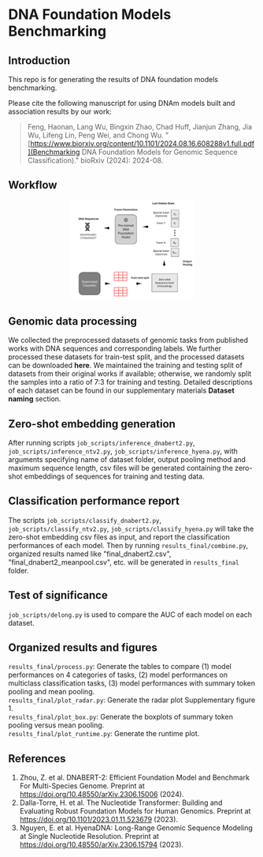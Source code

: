 # DNA Foundation Models Benchmarking
## Introduction
This repo is for generating the results of DNA foundation models benchmarking.

Please cite the following manuscript for using DNAm models built and association results by our work:  

> Feng, Haonan, Lang Wu, Bingxin Zhao, Chad Huff, Jianjun Zhang, Jia Wu, Lifeng Lin, Peng Wei, and Chong Wu. "[https://www.biorxiv.org/content/10.1101/2024.08.16.608288v1.full.pdf](Benchmarking DNA Foundation Models for Genomic Sequence Classification)." bioRxiv (2024): 2024-08.

## Workflow
<p align="center">
  <img src="https://github.com/ChongWuLab/dna_foundation_benchmark/blob/main/Fig1.png" width=50% height=50%>
</p>

## Genomic data processing
We collected the preprocessed datasets of genomic tasks from published works with DNA sequences and corresponding labels. We further processed these datasets for train-test split, and the processed datasets can be downloaded **here**. We maintained the training and testing split of datasets from their original works if available; otherwise, we randomly split the samples into a ratio of 7:3 for training and testing. Detailed descriptions of each dataset can be found in our supplementary materials **Dataset naming** section.

## Zero-shot embedding generation
After running scripts `job_scripts/inference_dnabert2.py`, `job_scripts/inference_ntv2.py`, `job_scripts/inference_hyena.py`, with arguments specifying name of dataset folder, output pooling method and maximum sequence length, csv files will be generated containing the zero-shot embeddings of sequences for training and testing data.

## Classification performance report
The scripts `job_scripts/classify_dnabert2.py`, `job_scripts/classify_ntv2.py`, `job_scripts/classify_hyena.py` will take the zero-shot embedding csv files as input, and report the classification performances of each model. Then by running `results_final/combine.py`, organized results named like "final_dnabert2.csv", "final_dnabert2_meanpool.csv", etc. will be generated in `results_final` folder.

## Test of significance
`job_scripts/delong.py` is used to compare the AUC of each model on each dataset.

## Organized results and figures
`results_final/process.py`: Generate the tables to compare (1) model performances on 4 categories of tasks, (2) model performances on multiclass classification tasks, (3) model performances with summary token pooling and mean pooling.\
`results_final/plot_radar.py`: Generate the radar plot Supplementary figure 1.\
`results_final/plot_box.py`: Generate the boxplots of summary token pooling versus mean pooling.\
`results_final/plot_runtime.py`: Generate the runtime plot.

## References
1. Zhou, Z. et al. DNABERT-2: Efficient Foundation Model and Benchmark For Multi-Species Genome. Preprint at https://doi.org/10.48550/arXiv.2306.15006 (2024).
2. Dalla-Torre, H. et al. The Nucleotide Transformer: Building and Evaluating Robust Foundation Models for Human Genomics. Preprint at https://doi.org/10.1101/2023.01.11.523679 (2023).
3. Nguyen, E. et al. HyenaDNA: Long-Range Genomic Sequence Modeling at Single Nucleotide Resolution. Preprint at https://doi.org/10.48550/arXiv.2306.15794 (2023).
